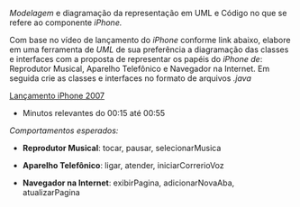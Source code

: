 *Modelagem* e diagramação da representação em UML e Código no que se refere ao componente *iPhone.*

Com base no vídeo de lançamento do *iPhone* conforme link abaixo, elabore em uma ferramenta de *UML* de sua preferência a diagramação das classes e interfaces com a proposta de representar os papéis do *iPhone de*: Reprodutor Musical, Aparelho Telefônico e Navegador na Internet. Em seguida crie as classes e interfaces no formato de arquivos *.java*

[Lançamento iPhone 2007](https://www.youtube.com/watch?v=9ou608QQRq8)

- Minutos relevantes do 00:15 até 00:55

*Comportamentos esperados:*

- **Reprodutor Musical**: tocar, pausar, selecionarMusica
    
- **Aparelho Telefônico**: ligar, atender, iniciarCorrerioVoz
    
- **Navegador na Internet**: exibirPagina, adicionarNovaAba, atualizarPagina